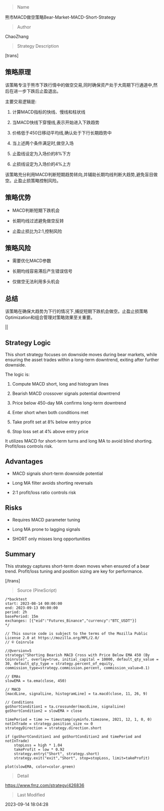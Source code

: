 
> Name

熊市MACD做空策略Bear-Market-MACD-Short-Strategy

> Author

ChaoZhang

> Strategy Description


[trans]

## 策略原理

该策略专注于熊市下跌行情中的做空交易,同时确保资产处于大周期下行通道中,然后在进一步下跌后止盈退出。

主要交易逻辑是:

1. 计算MACD指标的快线、慢线和柱状线

2. 当MACD快线下穿慢线,表示开始进入下跌趋势

3. 价格低于450日移动平均线,确认处于下行长期趋势中 

4. 当上述两个条件满足时,做空入场

5. 止盈线设定为入场价的8%下方

6. 止损线设定为入场价的4%上方

该策略充分利用MACD判断短期趋势转向,并辅助长期均线判断大趋势,避免盲目做空。止盈止损策略控制风险。

## 策略优势

- MACD判断短期下跌机会 

- 长期均线过滤避免做空反转

- 止盈止损比为2:1,控制风险

## 策略风险

- 需要优化MACD参数

- 长期均线容易滞后产生错误信号

- 仅做空无法利用多头机会

## 总结

该策略在确保大趋势为下行的情况下,捕捉短期下跌机会做空。止盈止损策略 Optimization和组合管理对策略效果至关重要。


||


## Strategy Logic

This short strategy focuses on downside moves during bear markets, while ensuring the asset trades within a long-term downtrend, exiting after further downside. 

The logic is:

1. Compute MACD short, long and histogram lines

2. Bearish MACD crossover signals potential downtrend

3. Price below 450-day MA confirms long-term downtrend

4. Enter short when both conditions met 

5. Take profit set at 8% below entry price 

6. Stop loss set at 4% above entry price

It utilizes MACD for short-term turns and long MA to avoid blind shorting. Profit/loss controls risk.

## Advantages

- MACD signals short-term downside potential

- Long MA filter avoids shorting reversals 

- 2:1 profit/loss ratio controls risk

## Risks

- Requires MACD parameter tuning

- Long MA prone to lagging signals

- SHORT only misses long opportunities 

## Summary

This strategy captures short-term down moves when ensured of a bear trend. Profit/loss tuning and position sizing are key for performance.

[/trans]



> Source (PineScript)

``` pinescript
/*backtest
start: 2023-08-14 00:00:00
end: 2023-09-13 00:00:00
period: 2h
basePeriod: 15m
exchanges: [{"eid":"Futures_Binance","currency":"BTC_USDT"}]
*/

// This source code is subject to the terms of the Mozilla Public License 2.0 at https://mozilla.org/MPL/2.0/
// © Coinrule

//@version=5
strategy("Shorting Bearish MACD Cross with Price Below EMA 450 (By Coinrule)", overlay=true, initial_capital = 10000, default_qty_value = 30, default_qty_type = strategy.percent_of_equity, commission_type=strategy.commission.percent, commission_value=0.1)

// EMAs 
slowEMA = ta.ema(close, 450)

// MACD
[macdLine, signalLine, histogramLine] = ta.macd(close, 11, 26, 9)

// Conditions
goShortCondition1 = ta.crossunder(macdLine, signalLine)
goShortCondition2 = slowEMA > close

timePeriod = time >= timestamp(syminfo.timezone, 2021, 12, 1, 0, 0)
notInTrade = strategy.position_size <= 0
strategyDirection = strategy.direction.short

if (goShortCondition1 and goShortCondition2 and timePeriod and notInTrade)
    stopLoss = high * 1.04
    takeProfit = low * 0.92
    strategy.entry("Short", strategy.short)
    strategy.exit("exit","Short", stop=stopLoss, limit=takeProfit)
    
plot(slowEMA, color=color.green)

```

> Detail

https://www.fmz.com/strategy/426836

> Last Modified

2023-09-14 18:04:28
